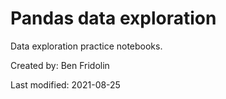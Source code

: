 # Pandas data exploration
Data exploration practice notebooks.

Created by: Ben Fridolin

Last modified: 2021-08-25
